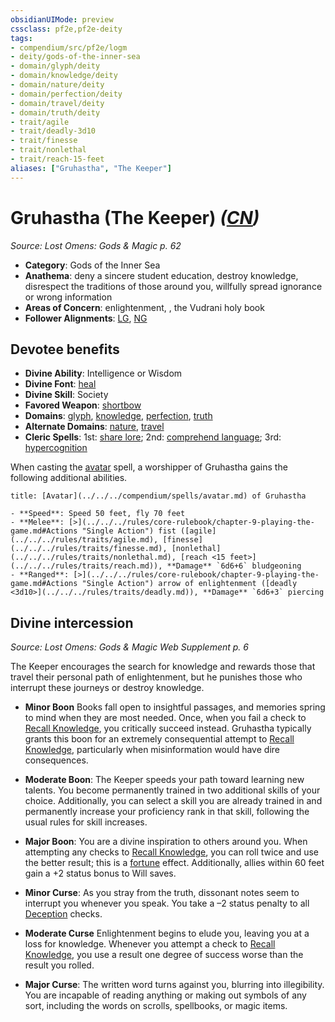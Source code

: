 ```yaml
---
obsidianUIMode: preview
cssclass: pf2e,pf2e-deity
tags:
- compendium/src/pf2e/logm
- deity/gods-of-the-inner-sea
- domain/glyph/deity
- domain/knowledge/deity
- domain/nature/deity
- domain/perfection/deity
- domain/travel/deity
- domain/truth/deity
- trait/agile
- trait/deadly-3d10
- trait/finesse
- trait/nonlethal
- trait/reach-15-feet
aliases: ["Gruhastha", "The Keeper"]
---
```

# Gruhastha (The Keeper) *([CN](../../../Rules/traits/chaotic-neutral-b1.md))*  
*Source: Lost Omens: Gods & Magic p. 62*  

- **Category**: Gods of the Inner Sea
- **Anathema**: deny a sincere student education, destroy knowledge, disrespect the traditions of those around you, willfully spread ignorance or wrong information
- **Areas of Concern**: enlightenment, , the Vudrani holy book
- **Follower Alignments**: [LG](../../../Rules/traits/lawful-goo-b1.md), [NG](../../../Rules/traits/neutral-good-b1.md)

## Devotee benefits

- **Divine Ability**: Intelligence or Wisdom
- **Divine Font**: [heal](../../spells/heal.md)
- **Divine Skill**: Society
- **Favored Weapon**: [shortbow](../../equipment/items/shortbow.md)
- **Domains**: [glyph](../domains.md#Glyph), [knowledge](../domains.md#Knowledge), [perfection](../domains.md#Perfection), [truth](../domains.md#Truth)
- **Alternate Domains**: [nature](../domains.md#Nature), [travel](../domains.md#Travel)
- **Cleric Spells**: 1st: [share lore](../../spells/share-lore-logm.md); 2nd: [comprehend language](../../spells/comprehend-language.md); 3rd: [hypercognition](../../spells/hypercognition.md)

When casting the [avatar](../../spells/avatar.md) spell, a worshipper of Gruhastha gains the following additional abilities.

```ad-embed-avatar
title: [Avatar](../../../compendium/spells/avatar.md) of Gruhastha

- **Speed**: Speed 50 feet, fly 70 feet
- **Melee**: [>](../../../rules/core-rulebook/chapter-9-playing-the-game.md#Actions "Single Action") fist ([agile](../../../rules/traits/agile.md), [finesse](../../../rules/traits/finesse.md), [nonlethal](../../../rules/traits/nonlethal.md), [reach <15 feet>](../../../rules/traits/reach.md)), **Damage** `6d6+6` bludgeoning
- **Ranged**: [>](../../../rules/core-rulebook/chapter-9-playing-the-game.md#Actions "Single Action") arrow of enlightenment ([deadly <3d10>](../../../rules/traits/deadly.md)), **Damage** `6d6+3` piercing
```

## Divine intercession
*Source: Lost Omens: Gods & Magic Web Supplement p. 6*

The Keeper encourages the search for knowledge and rewards those that travel their personal path of enlightenment, but he punishes those who interrupt these journeys or destroy knowledge.

- **Minor Boon** Books fall open to insightful passages, and memories spring to mind when they are most needed. Once, when you fail a check to [Recall Knowledge](../../../Rules/actions/recall-knowledge.md), you critically succeed instead. Gruhastha typically grants this boon for an extremely consequential attempt to [Recall Knowledge](../../../Rules/actions/recall-knowledge.md), particularly when misinformation would have dire consequences.
- **Moderate Boon**: The Keeper speeds your path toward learning new talents. You become permanently trained in two additional skills of your choice. Additionally, you can select a skill you are already trained in and permanently increase your proficiency rank in that skill, following the usual rules for skill increases.
- **Major Boon**: You are a divine inspiration to others around you. When attempting any checks to [Recall Knowledge](../../../Rules/actions/recall-knowledge.md), you can roll twice and use the better result; this is a [fortune](../../../Rules/traits/fortune.md) effect. Additionally, allies within 60 feet gain a +2 status bonus to Will saves.

- **Minor Curse**: As you stray from the truth, dissonant notes seem to interrupt you whenever you speak. You take a –2 status penalty to all [Deception](../../skills.md#Deception) checks.
- **Moderate Curse** Enlightenment begins to elude you, leaving you at a loss for knowledge. Whenever you attempt a check to [Recall Knowledge](../../../Rules/actions/recall-knowledge.md), you use a result one degree of success worse than the result you rolled.
- **Major Curse**: The written word turns against you, blurring into illegibility. You are incapable of reading anything or making out symbols of any sort, including the words on scrolls, spellbooks, or magic items.

